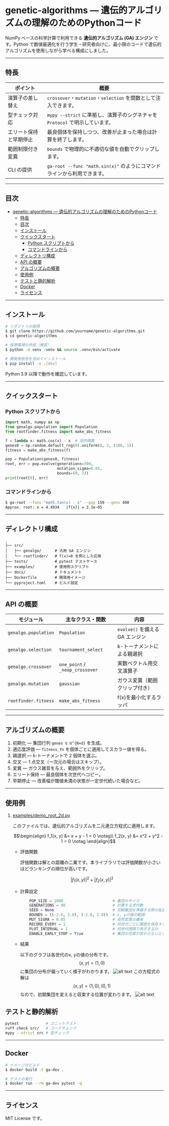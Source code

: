 # genetic-algorithms — 遺伝的アルゴリズムの理解のためのPythonコード

NumPy ベースの科学計算で利用できる **遺伝的アルゴリズム (GA) エンジン** です。Python で数値最適化を行う学生・研究者向けに、最小限のコードで遺伝的アルゴリズムを使用しながら学べる構成にしました。

---

## 特長

| ポイント        | 概要                                                   |
| ----------- | ---------------------------------------------------- |
| 演算子の差し替え    | `crossover`・`mutation`・`selection` を関数として注入できます。     |
| 型チェック対応     | `mypy --strict` に準拠し、演算子のシグネチャを `Protocol` で明示しています。 |
| エリート保持と早期停止 | 最良個体を保持しつつ、改善が止まった場合は計算を終了します。                       |
| 範囲制限付き変異    | `bounds` で物理的に不適切な値を自動でクリップします。                      |
| CLI の提供     | `ga-root --func "math.sin(x)"` のようにコマンドラインから利用できます。  |

---

## 目次

- [genetic-algorithms — 遺伝的アルゴリズムの理解のためのPythonコード](#genetic-algorithms--遺伝的アルゴリズムの理解のためのpythonコード)
  - [特長](#特長)
  - [目次](#目次)
  - [インストール](#インストール)
  - [クイックスタート](#クイックスタート)
    - [Python スクリプトから](#python-スクリプトから)
    - [コマンドラインから](#コマンドラインから)
  - [ディレクトリ構成](#ディレクトリ構成)
  - [API の概要](#api-の概要)
  - [アルゴリズムの概要](#アルゴリズムの概要)
  - [使用例](#使用例)
  - [テストと静的解析](#テストと静的解析)
  - [Docker](#docker)
  - [ライセンス](#ライセンス)

---

## インストール

```bash
# リポジトリの取得
$ git clone https://github.com/yourname/genetic-algorithms.git
$ cd genetic-algorithms

# 仮想環境の作成（推奨）
$ python -m venv .venv && source .venv/bin/activate

# 開発用依存を含めてインストール
$ pip install -e .[dev]
```

Python 3.9 以降で動作を確認しています。

---

## クイックスタート

### Python スクリプトから

```python
import math, numpy as np
from genalgo.population import Population
from rootfinder.fitness import make_abs_fitness

f = lambda x: math.cos(x) - x  # 目的関数
genes0 = np.random.default_rng(0).uniform(0, 2, (100, 1))
fitness = make_abs_fitness(f)

pop = Population(genes0, fitness)
root, err = pop.evolve(generations=300,
                       mutation_sigma=0.05,
                       bounds=(0, 2))
print(root[0], err)
```

### コマンドラインから

```bash
$ ga-root --func "math.tan(x) - x" --pop 150 --gens 400
Approx. root: x = 4.4934   |f(x)| = 2.1e-05
```

---

## ディレクトリ構成

```
.
├── src/
│   ├── genalgo/      # 汎用 GA エンジン
│   └── rootfinder/   # f(x)=0 を例とした応用
├── tests/            # pytest テストケース
├── examples/         # 使用例スクリプト
├── docs/             # ドキュメント
├── Dockerfile        # 開発用イメージ
└── pyproject.toml    # ビルド設定
```

---

## API の概要

| モジュール                | 主なクラス・関数                        | 内容                      |
| -------------------- | ------------------------------- | ----------------------- |
| `genalgo.population` | `Population`                    | `evolve()` を備える GA エンジン |
| `genalgo.selection`  | `tournament_select`             | k-トーナメントによる親選択      |
| `genalgo.crossover`  | `one_point` / `_noop_crossover` | 実数ベクトル用交叉演算子        |
| `genalgo.mutation`   | `gaussian`                      | ガウス変異（範囲クリップ付き）  |
| `rootfinder.fitness` | `make_abs_fitness`              | f(x)を最小化するラッパ |

---

## アルゴリズムの概要

1. 初期化 — 集団行列 `genes ∈ ℝ^{N×d}` を生成。
2. 適応度評価 — `fitness_fn` を個体ごとに適用してスカラー値を得る。
3. 親選択 — k-トーナメントで 2 個体を選ぶ。
4. 交叉 — 1 点交叉（一次元の場合はスキップ）。
5. 変異 — ガウス雑音を与え、範囲外をクリップ。
6. エリート保持 — 最良個体を次世代へコピー。
7. 早期停止 — 改善幅が閾値未満の状態が一定世代続いた場合など。

---

## 使用例

1. [examples/demo_root_2d.py](examples/demo_root_2d.py)

    このファイルでは、遺伝的アルゴリズムを二元連立方程式に適用します。
    ```math
    \begin{align}
        f_1(x, y) &= x + y - 1 = 0 \notag\\
        f_2(x, y) &= x^2 + y^2 - 1 = 0 \notag
    \end{align}
    ```

    - 評価関数
    
        評価関数は解との距離の二乗です。本ライブラリでは評価関数が小さいほどランキングの順位が高いです。

        ```math
        |f_1(x, y)|^2 + |f_2(x, y)|^2
        ```

    - 計算設定

        ```python
            POP_SIZE = 1000                      # 集団のサイズ
            GENERATIONS = 40                     # 計算する世代数
            SEED = None                          # 初期集団を準備する際の乱数のシード
            BOUNDS = ((-2.0, 2.0), (-2.0, 2.0))  # x, yの値の範囲
            MUT_SIGMA = 0.05                     # 突然変異の確率
            RECORD_EVERY = 1                     # 何世代ごとに履歴を保存するか
            PLOT_INTERVAL = 1                    # 何世代間隔で表示するか
            ENABLE_EARLY_STOP = True             # 集団の性質が変わらないときに停止するかどうか
        ```
    - 結果

        以下のグラフは各世代のx, yの値の分布です。$$(x, y) = (1, 0)$$に集団の分布が偏っていく様子がわかります。
        ![alt text](gene_history_2d_eq1.png)
        この方程式の解は$$(x, y) = (1, 0), (0, 1)$$なので、初期集団を変えると収束する位置が変わります。
        ![alt text](gene_history_2d_eq2.png)



## テストと静的解析

```bash
pytest            # ユニットテスト
ruff check src/   # コードチェック
mypy --strict src # 型チェック
```

---

## Docker

```bash
# イメージのビルド
$ docker build -t ga-dev .

# テストの実行
$ docker run --rm ga-dev pytest -q
```

---

## ライセンス

MIT License です。
